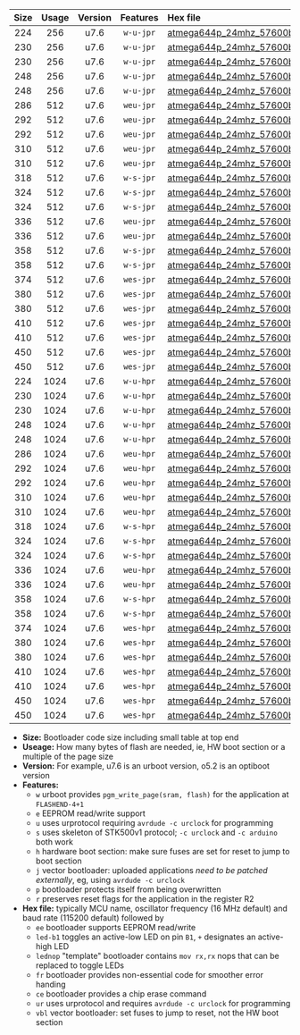 |Size|Usage|Version|Features|Hex file|
|:-:|:-:|:-:|:-:|:--|
|224|256|u7.6|`w-u-jpr`|[atmega644p_24mhz_57600bps_ur_vbl.hex](https://raw.githubusercontent.com/stefanrueger/urboot/main//atmega644p_24mhz_57600bps_ur_vbl.hex)|
|230|256|u7.6|`w-u-jpr`|[atmega644p_24mhz_57600bps_led+b0_ur_vbl.hex](https://raw.githubusercontent.com/stefanrueger/urboot/main//atmega644p_24mhz_57600bps_led+b0_ur_vbl.hex)|
|230|256|u7.6|`w-u-jpr`|[atmega644p_24mhz_57600bps_lednop_ur_vbl.hex](https://raw.githubusercontent.com/stefanrueger/urboot/main//atmega644p_24mhz_57600bps_lednop_ur_vbl.hex)|
|248|256|u7.6|`w-u-jpr`|[atmega644p_24mhz_57600bps_led+b0_fr_ur_vbl.hex](https://raw.githubusercontent.com/stefanrueger/urboot/main//atmega644p_24mhz_57600bps_led+b0_fr_ur_vbl.hex)|
|248|256|u7.6|`w-u-jpr`|[atmega644p_24mhz_57600bps_lednop_fr_ur_vbl.hex](https://raw.githubusercontent.com/stefanrueger/urboot/main//atmega644p_24mhz_57600bps_lednop_fr_ur_vbl.hex)|
|286|512|u7.6|`weu-jpr`|[atmega644p_24mhz_57600bps_ee_ur_vbl.hex](https://raw.githubusercontent.com/stefanrueger/urboot/main//atmega644p_24mhz_57600bps_ee_ur_vbl.hex)|
|292|512|u7.6|`weu-jpr`|[atmega644p_24mhz_57600bps_ee_led+b0_ur_vbl.hex](https://raw.githubusercontent.com/stefanrueger/urboot/main//atmega644p_24mhz_57600bps_ee_led+b0_ur_vbl.hex)|
|292|512|u7.6|`weu-jpr`|[atmega644p_24mhz_57600bps_ee_lednop_ur_vbl.hex](https://raw.githubusercontent.com/stefanrueger/urboot/main//atmega644p_24mhz_57600bps_ee_lednop_ur_vbl.hex)|
|310|512|u7.6|`weu-jpr`|[atmega644p_24mhz_57600bps_ee_led+b0_fr_ur_vbl.hex](https://raw.githubusercontent.com/stefanrueger/urboot/main//atmega644p_24mhz_57600bps_ee_led+b0_fr_ur_vbl.hex)|
|310|512|u7.6|`weu-jpr`|[atmega644p_24mhz_57600bps_ee_lednop_fr_ur_vbl.hex](https://raw.githubusercontent.com/stefanrueger/urboot/main//atmega644p_24mhz_57600bps_ee_lednop_fr_ur_vbl.hex)|
|318|512|u7.6|`w-s-jpr`|[atmega644p_24mhz_57600bps_vbl.hex](https://raw.githubusercontent.com/stefanrueger/urboot/main//atmega644p_24mhz_57600bps_vbl.hex)|
|324|512|u7.6|`w-s-jpr`|[atmega644p_24mhz_57600bps_led+b0_vbl.hex](https://raw.githubusercontent.com/stefanrueger/urboot/main//atmega644p_24mhz_57600bps_led+b0_vbl.hex)|
|324|512|u7.6|`w-s-jpr`|[atmega644p_24mhz_57600bps_lednop_vbl.hex](https://raw.githubusercontent.com/stefanrueger/urboot/main//atmega644p_24mhz_57600bps_lednop_vbl.hex)|
|336|512|u7.6|`weu-jpr`|[atmega644p_24mhz_57600bps_ee_led+b0_fr_ce_ur_vbl.hex](https://raw.githubusercontent.com/stefanrueger/urboot/main//atmega644p_24mhz_57600bps_ee_led+b0_fr_ce_ur_vbl.hex)|
|336|512|u7.6|`weu-jpr`|[atmega644p_24mhz_57600bps_ee_lednop_fr_ce_ur_vbl.hex](https://raw.githubusercontent.com/stefanrueger/urboot/main//atmega644p_24mhz_57600bps_ee_lednop_fr_ce_ur_vbl.hex)|
|358|512|u7.6|`w-s-jpr`|[atmega644p_24mhz_57600bps_led+b0_fr_vbl.hex](https://raw.githubusercontent.com/stefanrueger/urboot/main//atmega644p_24mhz_57600bps_led+b0_fr_vbl.hex)|
|358|512|u7.6|`w-s-jpr`|[atmega644p_24mhz_57600bps_lednop_fr_vbl.hex](https://raw.githubusercontent.com/stefanrueger/urboot/main//atmega644p_24mhz_57600bps_lednop_fr_vbl.hex)|
|374|512|u7.6|`wes-jpr`|[atmega644p_24mhz_57600bps_ee_vbl.hex](https://raw.githubusercontent.com/stefanrueger/urboot/main//atmega644p_24mhz_57600bps_ee_vbl.hex)|
|380|512|u7.6|`wes-jpr`|[atmega644p_24mhz_57600bps_ee_led+b0_vbl.hex](https://raw.githubusercontent.com/stefanrueger/urboot/main//atmega644p_24mhz_57600bps_ee_led+b0_vbl.hex)|
|380|512|u7.6|`wes-jpr`|[atmega644p_24mhz_57600bps_ee_lednop_vbl.hex](https://raw.githubusercontent.com/stefanrueger/urboot/main//atmega644p_24mhz_57600bps_ee_lednop_vbl.hex)|
|410|512|u7.6|`wes-jpr`|[atmega644p_24mhz_57600bps_ee_led+b0_fr_vbl.hex](https://raw.githubusercontent.com/stefanrueger/urboot/main//atmega644p_24mhz_57600bps_ee_led+b0_fr_vbl.hex)|
|410|512|u7.6|`wes-jpr`|[atmega644p_24mhz_57600bps_ee_lednop_fr_vbl.hex](https://raw.githubusercontent.com/stefanrueger/urboot/main//atmega644p_24mhz_57600bps_ee_lednop_fr_vbl.hex)|
|450|512|u7.6|`wes-jpr`|[atmega644p_24mhz_57600bps_ee_led+b0_fr_ce_vbl.hex](https://raw.githubusercontent.com/stefanrueger/urboot/main//atmega644p_24mhz_57600bps_ee_led+b0_fr_ce_vbl.hex)|
|450|512|u7.6|`wes-jpr`|[atmega644p_24mhz_57600bps_ee_lednop_fr_ce_vbl.hex](https://raw.githubusercontent.com/stefanrueger/urboot/main//atmega644p_24mhz_57600bps_ee_lednop_fr_ce_vbl.hex)|
|224|1024|u7.6|`w-u-hpr`|[atmega644p_24mhz_57600bps_ur.hex](https://raw.githubusercontent.com/stefanrueger/urboot/main//atmega644p_24mhz_57600bps_ur.hex)|
|230|1024|u7.6|`w-u-hpr`|[atmega644p_24mhz_57600bps_led+b0_ur.hex](https://raw.githubusercontent.com/stefanrueger/urboot/main//atmega644p_24mhz_57600bps_led+b0_ur.hex)|
|230|1024|u7.6|`w-u-hpr`|[atmega644p_24mhz_57600bps_lednop_ur.hex](https://raw.githubusercontent.com/stefanrueger/urboot/main//atmega644p_24mhz_57600bps_lednop_ur.hex)|
|248|1024|u7.6|`w-u-hpr`|[atmega644p_24mhz_57600bps_led+b0_fr_ur.hex](https://raw.githubusercontent.com/stefanrueger/urboot/main//atmega644p_24mhz_57600bps_led+b0_fr_ur.hex)|
|248|1024|u7.6|`w-u-hpr`|[atmega644p_24mhz_57600bps_lednop_fr_ur.hex](https://raw.githubusercontent.com/stefanrueger/urboot/main//atmega644p_24mhz_57600bps_lednop_fr_ur.hex)|
|286|1024|u7.6|`weu-hpr`|[atmega644p_24mhz_57600bps_ee_ur.hex](https://raw.githubusercontent.com/stefanrueger/urboot/main//atmega644p_24mhz_57600bps_ee_ur.hex)|
|292|1024|u7.6|`weu-hpr`|[atmega644p_24mhz_57600bps_ee_led+b0_ur.hex](https://raw.githubusercontent.com/stefanrueger/urboot/main//atmega644p_24mhz_57600bps_ee_led+b0_ur.hex)|
|292|1024|u7.6|`weu-hpr`|[atmega644p_24mhz_57600bps_ee_lednop_ur.hex](https://raw.githubusercontent.com/stefanrueger/urboot/main//atmega644p_24mhz_57600bps_ee_lednop_ur.hex)|
|310|1024|u7.6|`weu-hpr`|[atmega644p_24mhz_57600bps_ee_led+b0_fr_ur.hex](https://raw.githubusercontent.com/stefanrueger/urboot/main//atmega644p_24mhz_57600bps_ee_led+b0_fr_ur.hex)|
|310|1024|u7.6|`weu-hpr`|[atmega644p_24mhz_57600bps_ee_lednop_fr_ur.hex](https://raw.githubusercontent.com/stefanrueger/urboot/main//atmega644p_24mhz_57600bps_ee_lednop_fr_ur.hex)|
|318|1024|u7.6|`w-s-hpr`|[atmega644p_24mhz_57600bps.hex](https://raw.githubusercontent.com/stefanrueger/urboot/main//atmega644p_24mhz_57600bps.hex)|
|324|1024|u7.6|`w-s-hpr`|[atmega644p_24mhz_57600bps_led+b0.hex](https://raw.githubusercontent.com/stefanrueger/urboot/main//atmega644p_24mhz_57600bps_led+b0.hex)|
|324|1024|u7.6|`w-s-hpr`|[atmega644p_24mhz_57600bps_lednop.hex](https://raw.githubusercontent.com/stefanrueger/urboot/main//atmega644p_24mhz_57600bps_lednop.hex)|
|336|1024|u7.6|`weu-hpr`|[atmega644p_24mhz_57600bps_ee_led+b0_fr_ce_ur.hex](https://raw.githubusercontent.com/stefanrueger/urboot/main//atmega644p_24mhz_57600bps_ee_led+b0_fr_ce_ur.hex)|
|336|1024|u7.6|`weu-hpr`|[atmega644p_24mhz_57600bps_ee_lednop_fr_ce_ur.hex](https://raw.githubusercontent.com/stefanrueger/urboot/main//atmega644p_24mhz_57600bps_ee_lednop_fr_ce_ur.hex)|
|358|1024|u7.6|`w-s-hpr`|[atmega644p_24mhz_57600bps_led+b0_fr.hex](https://raw.githubusercontent.com/stefanrueger/urboot/main//atmega644p_24mhz_57600bps_led+b0_fr.hex)|
|358|1024|u7.6|`w-s-hpr`|[atmega644p_24mhz_57600bps_lednop_fr.hex](https://raw.githubusercontent.com/stefanrueger/urboot/main//atmega644p_24mhz_57600bps_lednop_fr.hex)|
|374|1024|u7.6|`wes-hpr`|[atmega644p_24mhz_57600bps_ee.hex](https://raw.githubusercontent.com/stefanrueger/urboot/main//atmega644p_24mhz_57600bps_ee.hex)|
|380|1024|u7.6|`wes-hpr`|[atmega644p_24mhz_57600bps_ee_led+b0.hex](https://raw.githubusercontent.com/stefanrueger/urboot/main//atmega644p_24mhz_57600bps_ee_led+b0.hex)|
|380|1024|u7.6|`wes-hpr`|[atmega644p_24mhz_57600bps_ee_lednop.hex](https://raw.githubusercontent.com/stefanrueger/urboot/main//atmega644p_24mhz_57600bps_ee_lednop.hex)|
|410|1024|u7.6|`wes-hpr`|[atmega644p_24mhz_57600bps_ee_led+b0_fr.hex](https://raw.githubusercontent.com/stefanrueger/urboot/main//atmega644p_24mhz_57600bps_ee_led+b0_fr.hex)|
|410|1024|u7.6|`wes-hpr`|[atmega644p_24mhz_57600bps_ee_lednop_fr.hex](https://raw.githubusercontent.com/stefanrueger/urboot/main//atmega644p_24mhz_57600bps_ee_lednop_fr.hex)|
|450|1024|u7.6|`wes-hpr`|[atmega644p_24mhz_57600bps_ee_led+b0_fr_ce.hex](https://raw.githubusercontent.com/stefanrueger/urboot/main//atmega644p_24mhz_57600bps_ee_led+b0_fr_ce.hex)|
|450|1024|u7.6|`wes-hpr`|[atmega644p_24mhz_57600bps_ee_lednop_fr_ce.hex](https://raw.githubusercontent.com/stefanrueger/urboot/main//atmega644p_24mhz_57600bps_ee_lednop_fr_ce.hex)|

- **Size:** Bootloader code size including small table at top end
- **Useage:** How many bytes of flash are needed, ie, HW boot section or a multiple of the page size
- **Version:** For example, u7.6 is an urboot version, o5.2 is an optiboot version
- **Features:**
  + `w` urboot provides `pgm_write_page(sram, flash)` for the application at `FLASHEND-4+1`
  + `e` EEPROM read/write support
  + `u` uses urprotocol requiring `avrdude -c urclock` for programming
  + `s` uses skeleton of STK500v1 protocol; `-c urclock` and `-c arduino` both work
  + `h` hardware boot section: make sure fuses are set for reset to jump to boot section
  + `j` vector bootloader: uploaded applications *need to be patched externally*, eg, using `avrdude -c urclock`
  + `p` bootloader protects itself from being overwritten
  + `r` preserves reset flags for the application in the register R2
- **Hex file:** typically MCU name, oscillator frequency (16 MHz default) and baud rate (115200 default) followed by
  + `ee` bootloader supports EEPROM read/write
  + `led-b1` toggles an active-low LED on pin `B1`, `+` designates an active-high LED
  + `lednop` "template" bootloader contains `mov rx,rx` nops that can be replaced to toggle LEDs
  + `fr` bootloader provides non-essential code for smoother error handing
  + `ce` bootloader provides a chip erase command
  + `ur` uses urprotocol and requires `avrdude -c urclock` for programming
  + `vbl` vector bootloader: set fuses to jump to reset, not the HW boot section
